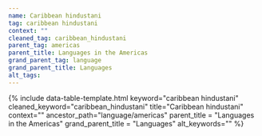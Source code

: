 ```yaml
---
name: Caribbean hindustani
tag: caribbean hindustani
context: ""
cleaned_tag: caribbean_hindustani
parent_tag: americas
parent_title: Languages in the Americas
grand_parent_tag: language
grand_parent_title: Languages
alt_tags: 
---
```


{% include data-table-template.html 
  keyword="caribbean hindustani" 
  cleaned_keyword="caribbean_hindustani" 
  title="Caribbean hindustani"
  context=""
  ancestor_path="language/americas" 
  parent_title = "Languages in the Americas"
  grand_parent_title = "Languages"
  alt_keywords=""
%}

